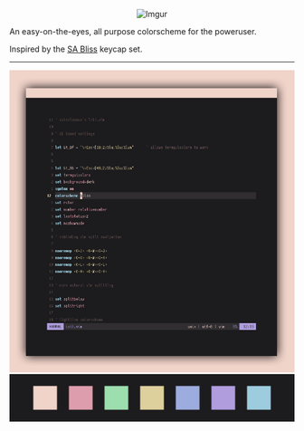 <p align="center"

![Imgur](https://i.imgur.com/7pRwvfc.png)

</p>

<p>An easy-on-the-eyes, all purpose colorscheme for the poweruser.</p>
<p>Inspired by the <a href="https://dixiemech.com/sabliss">SA Bliss</a> keycap set.</p>

***

<p align="center"

![img](assets/neovim.png)
![img](assets/colorpallete.png)

</p>

